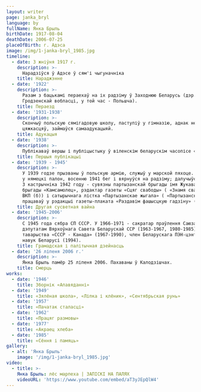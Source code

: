 ```yaml
---
layout: writer
page: janka_bryl
language: by
fullName: Янка Брыль
birthDate: 1917-08-04
deathDate: 2006-07-25
placeOfBirth: г. Адэса
image: /img/1-janka-bryl_1985.jpg
timeline:
  - date: 3 жніўня 1917 г.
    description: >-
      Нарадзіўся ў Адэсе ў сям'і чыгуначніка
    title: Нараджэнне
  - date: '1922'
    description: >-
      Разам з бацькамі пераехаў на іх радзіму ў Заходнюю Беларусь (дэр. Загора (Загор'е) Карэліцкага раёна
      Гродзенскай вобласці, у той час - Польшча).
    title: Пераезд
  - date: '1931-1938'
    description: >-
      Скончыў польскую сямігадовую школу, паступіў у гімназію, аднак не мог у ёй вучыцца з-за матэрыяльных
      цяжкасцяў, займаўся самаадукацыяй.
    title: Адукацыя
  - date: '1938'
    description: >-
      Публікаваў вершы і публіцыстыку ў віленскім беларускім часопісе «Шлях моладзі» ( «Шлях моладзі»).
    title: Першыя публікацыі
  - date: '1939 - 1945'
    description: >-
      У 1939 годзе прызваны ў польскую армію, служыў у марской пяхоце. У верасні 1939 года пад Гдыняй трапіў
      у нямецкі палон, восенню 1941 бег і вярнуўся на радзіму; далучыўся да савецкіх партызанаў.
      З кастрычніка 1942 году - сувязны партызанскай брыгады імя Жукава, з сакавіка па ліпень 1944 года - партызан-разведчык
      брыгады «Камсамолец», рэдактар ​​газеты «Сцяг свабоды» ( «Знамя свабоды», орган Мірскага падпольнага райкама
      ВКП (б)) і сатырычнага лістка «Партызанскае жыгала» ( «Партызанскі джала»). З кастрычніка 1944 году жыў у Мінску,
      працаваў у рэдакцыі газеты-плаката «Раздавім фашысцкую гадзіну» ( «Раздавім фашысцкую гадзіну»), часопісах «Вожык» ( «Вожык»), «Маладосць» ( «Маладосць»), «Полымя» ( «Полымя»), у Дзяржаўным выдавецтве беларускай ССР.
    title: Другая сусветная вайна
  - date: '1945-2006'
    description: >-
      C 1945 года сябра СП СССР. У 1966-1971 - сакратар праўлення Саюза пісьменнікаў Беларускай ССР. двойчы абіраўся
      дэпутатам Вярхоўнага Савета Беларускай ССР (1963-1967, 1980-1985). Старшыня Беларускага аддзялення
      таварыства «СССР - Канада» (1967-1990), член Беларускага ПЭН-цэнтра з 1989. Ганаровы член Нацыянальнай акадэміі
      навук Беларусі (1994).
    title: Грамадская і палітычная дзейнасць
  - date: '26 ліпеня 2006 г.'
    description: >-
      Янка Брыль памёр 25 ліпеня 2006. Пахаваны ў Калодзішчах.
    title: Смерць
works:
  - date: '1946'
    title: Зборнік «Апавяданні»
  - date: '1949'
    title: «Зялёная школа», «Ліпка і клёник», «Сентябрьская рунь»
  - date: '1957'
    title: «Пачатак сталасці»
  - date: '1962'
    title: «Працяг размовы»
  - date: '1977'
    title: «Акраец хлеба»
  - date: '1985'
    title: «Сёння і памяць»
gallery:
  - alt: 'Янка Брыль'
    image: '/img/1-janka-bryl_1985.jpg'
video:
  - title: >-
    Янка Брыль: лёс марпеха | ЗАПІСКІ НА ПАЛЯХ
    videoURL: 'https://www.youtube.com/embed/aT3yJEpQlW4'
---
```

